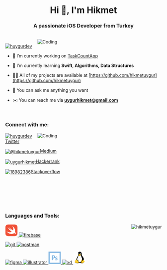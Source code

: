 <h1 align="center">Hi 👋, I'm Hikmet</h1>
<h3 align="center">A passionate iOS Developer from Turkey</h3>

<br/>

<img align="right" alt="Coding" width="400" src="https://camo.githubusercontent.com/8bf6f6d78abc81fcf9c49f10649423e73ea44bc248e83aaae8759d401c829a84/68747470733a2f2f70687973696373677572756b756c2e66696c65732e776f726470726573732e636f6d2f323031392f30322f6368617261637465722d312e676966"/>


<p align="left"> <a href="https://twitter.com/huygurdev" target="blank"><img src="https://img.shields.io/twitter/follow/huygurdev?logo=twitter&style=for-the-badge" alt="huygurdev" /></a> </p>

- 🔭 I’m currently working on [TaskCountApp](https://github.com/hikmetuygur/TaskCountDown)

- 🌱 I’m currently learning **Swift, Algorithms, Data Structures**

- 👨‍💻 All of my projects are available at [https://github.com/hikmetuygur](https://github.com/hikmetuygur)

- 💬 You can ask me anything you want

- ✉️ You can reach me via **uygurhikmet@gmail.com**

<br/>


<h3 align="left">Connect with me:</h3>
<p align="left">
<img align="right" alt="Coding" width="400" src="https://developer.apple.com/news/images/og/apple-developer-og.png"/>
<a href="https://twitter.com/huygurdev" target="blank"><img align="center" src="https://w7.pngwing.com/pngs/421/879/png-transparent-twitter-logo-social-media-iphone-organization-logo-twitter-computer-network-leaf-media.png" alt="huygurdev" height="30" width="30"/>Twitter</a>

<a href="https://medium.com/@hikmetuygur" target="blank"><img align="center" src="https://cdn4.iconfinder.com/data/icons/social-media-circle-7/512/Medium_circle-512.png" alt="@hikmetuygur" height="30" width="30" />Medium</a>

<a href="https://www.hackerrank.com/uygurhikmet" target="blank"><img align="center" src="https://upload.wikimedia.org/wikipedia/commons/4/40/HackerRank_Icon-1000px.png" alt="uygurhikmet" height="30" width="30" />Hackerrank</a>

<a href="https://stackoverflow.com/users/18982386/hikmet-uygur" target="blank"><img align="center" src="https://upload.wikimedia.org/wikipedia/commons/thumb/e/ef/Stack_Overflow_icon.svg/768px-Stack_Overflow_icon.svg.png" alt="18982386" height="30" width="30" />Stackoverflow</a>
</p>

<br/>
<br/>
<br/>
<br/>
<br/>

<h3 align="left">Languages and Tools:</h3>
<p align="left"> 
<p><img align="right" src="https://github-readme-stats.vercel.app/api/top-langs?username=hikmetuygur&show_icons=true&locale=en&layout=compact" alt="hikmetuygur" /></p>
<a href="https://developer.apple.com/swift/" target="_blank" rel="noreferrer"> <img src="https://raw.githubusercontent.com/devicons/devicon/master/icons/swift/swift-original.svg" alt="swift" width="40" height="40"/> </a>
 <a href="https://firebase.google.com/" target="_blank" rel="noreferrer"> <img src="https://www.vectorlogo.zone/logos/firebase/firebase-icon.svg" alt="firebase" width="40" height="40"/> </a>

<a href="https://git-scm.com/" target="_blank" rel="noreferrer"> <img src="https://www.vectorlogo.zone/logos/git-scm/git-scm-icon.svg" alt="git" width="40" height="40"/> </a> <a href="https://postman.com" target="_blank" rel="noreferrer"> <img src="https://www.vectorlogo.zone/logos/getpostman/getpostman-icon.svg" alt="postman" width="40" height="40"/> </a>  

<a href="https://www.figma.com/" target="_blank" rel="noreferrer"> <img src="https://www.vectorlogo.zone/logos/figma/figma-icon.svg" alt="figma" width="40" height="40"/> </a> <a href="https://www.adobe.com/in/products/illustrator.html" target="_blank" rel="noreferrer"> <img src="https://www.vectorlogo.zone/logos/adobe_illustrator/adobe_illustrator-icon.svg" alt="illustrator" width="40" height="40"/> </a> <a href="https://www.photoshop.com/en" target="_blank" rel="noreferrer"> <img src="https://raw.githubusercontent.com/devicons/devicon/master/icons/photoshop/photoshop-line.svg" alt="photoshop" width="40" height="40"/> </a> <a href="https://www.adobe.com/products/xd.html" target="_blank" rel="noreferrer"> <img src="https://cdn.worldvectorlogo.com/logos/adobe-xd.svg" alt="xd" width="40" height="40"/> </a> 
<a href="https://www.linux.org/" target="_blank" rel="noreferrer"> <img src="https://raw.githubusercontent.com/devicons/devicon/master/icons/linux/linux-original.svg" alt="linux" width="40" height="40"/> </a> </p> 

<!--
<p>&nbsp;<img align="center" src="https://github-readme-stats.vercel.app/api?username=hikmetuygur&show_icons=true&locale=en" alt="hikmetuygur" /></p>

<p><img align="center" src="https://github-readme-streak-stats.herokuapp.com/?user=hikmetuygur&" alt="hikmetuygur" /></p>
-->
